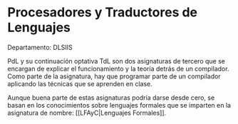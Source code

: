# Procesadores y Traductores de Lenguajes

Departamento: DLSIIS

PdL y su continuación optativa TdL son dos asignaturas de tercero que se encargan de explicar el funcionamiento y la teoría detrás de un compilador. Como parte de la asignatura, hay que programar parte de un compilador aplicando las técnicas que se aprenden en clase.

Aunque buena parte de estas asignaturas podría darse desde cero, se basan en los conocimientos sobre lenguajes formales que se imparten en la asignatura de nombre: [[LFAyC|Lenguajes Formales]].